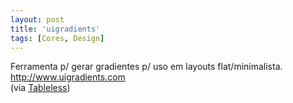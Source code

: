 ```yaml
---
layout: post
title: 'uigradients'
tags: [Cores, Design]
---
```


Ferramenta p/ gerar gradientes p/ uso em layouts flat/minimalista.<br>
<http://www.uigradients.com><br>
(via [Tableless](http://tableless.com.br/flat-design-a-nova-tendencia-dos-gradientes))
